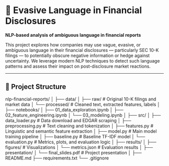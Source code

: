# 🧠 Evasive Language in Financial Disclosures

**NLP-based analysis of ambiguous language in financial reports**

This project explores how companies may use vague, evasive, or ambiguous language in their financial disclosures — particularly SEC 10-K filings — to potentially obscure negative information or hedge against uncertainty. We leverage modern NLP techniques to detect such language patterns and assess their impact on post-disclosure market reactions.

---

## 📁 Project Structure

nlp-financial-reports/
│
├── data/
│ ├── raw/ # Original 10-K filings and market data
│ └── processed/ # Cleaned text, extracted features, labels
│
├── notebooks/
│ ├── 01_data_exploration.ipynb
│ ├── 02_feature_engineering.ipynb
│ └── 03_modeling.ipynb
│
├── src/
│ ├── data_loader.py # Data download and EDGAR scraping
│ ├── preprocessing.py # Text cleaning and tokenization
│ ├── features.py # Linguistic and semantic feature extraction
│ ├── model.py # Main model training pipeline
│ ├── baseline.py # Baseline TF-IDF model
│ └── evaluation.py # Metrics, plots, and evaluation logic
│
├── results/
│ ├── figures/ # Visualizations
│ └── metrics.json # Evaluation results
│
├── presentation/
│ └── final_slides.pdf # Project presentation
│
├── README.md
├── requirements.txt
└── .gitignore
